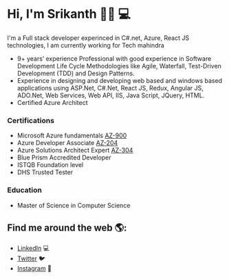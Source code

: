 
#  Hi, I'm Srikanth 👋🏾 💻   

I'm a Full stack developer experinced in C#.net, Azure, React JS technologies, 
I am currently working for Tech mahindra

- 	9+ years’ experience Professional with good experience in Software Development Life Cycle Methodologies like Agile, Waterfall, Test-Driven Development (TDD) and Design Patterns.
- 	Experience in designing and developing web based and windows based applications using ASP.Net, C#.Net, React JS, Redux, Angular JS, ADO.Net, Web Services, Web API, IIS, Java Script, JQuery, HTML.
- 	Certified Azure Architect 


### Certifications	

-	Microsoft Azure fundamentals [AZ-900](https://www.youracclaim.com/badges/62e1e1aa-0580-4d75-88c7-68cc66da8684/public_url)
-	Azure Developer Associate [AZ-204](https://www.youracclaim.com/badges/1e2aa500-973f-4a18-b17d-d41d1140db19/public_url)
-	Azure Solutions Architect Expert [AZ-304](https://www.credly.com/badges/369dc1b7-8f93-4d9f-9203-977d995d7695/public_url)
-	Blue Prism Accredited Developer
-	ISTQB Foundation level
-	DHS Trusted Tester

### Education

-	Master of Science in Computer Science 

## Find me around the web 🌎: 

- [LinkedIn](https://twitter.com/srikanth1110) 💻
- [Twitter](https://www.linkedin.com/in/srikanthvuduta/) :bird:
- [Instagram](https://www.instagram.com/srikanth.vudutha/) 📸

 
